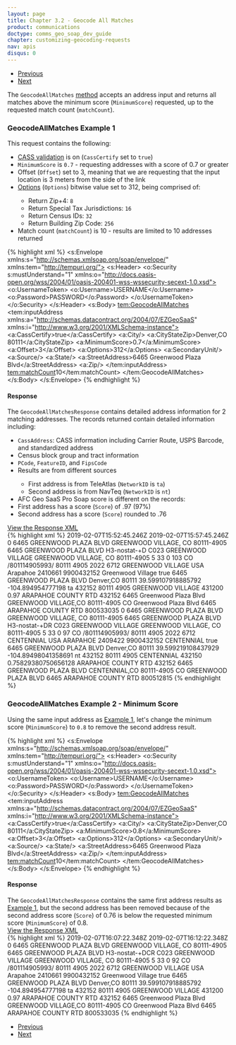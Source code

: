 ```yaml
---
layout: page
title: Chapter 3.2 - Geocode All Matches
product: communications
doctype: comms_geo_soap_dev_guide
chapter: customizing-geocoding-requests
nav: apis
disqus: 0
---
```


<ul class="pager">
  <li class="previous"><a href="/communications/dev-guide_geo_soap/customizing-geocoding-requests/sample-requests/geocode-address"><i class="glyphicon glyphicon-chevron-left"></i>Previous</a></li>
  <li class="next"><a href="/communications/dev-guide_geo_soap/customizing-geocoding-requests/sample-requests/geocode-lat-long">Next<i class="glyphicon glyphicon-chevron-right"></i></a></li>
</ul>

The <code>GeocodeAllMatches</code> <a class="dev-guide-link" href="/communications/dev-guide_geo_soap/getting-started/endpoints-methods#methods">method</a> accepts an address input and returns all matches above the minimum score (<code>MinimumScore</code>) requested, up to the requested match count (<code>matchCount</code>).

<h3 id="example1">GeocodeAllMatches Example 1</h3>
This request contains the following:
<ul class="dev-guide-list">
   <li><a class="dev-guide-link" href="/communications/dev-guide_geo_soap/geocode/cass/">CASS validation</a> is on (<code>CassCertify</code> set to <code>true</code>)</li>
   <li><code>MinimumScore</code> is <code>0.7</code> - requesting addresses with a score of 0.7 or greater</li>
   <li>Offset (<code>Offset</code>) set to 3, meaning that we are requesting that the input location is 3 meters from the side of the link</li> 
   <li><a class="dev-guide-link" href="/communications/dev-guide_geo_soap/geocode/options/">Options</a> (<code>Options</code>) bitwise value set to 312, being comprised of:</li>
   <ul class="dev-guide-list">
      <li>Return Zip+4: <code>8</code></li>
      <li>Return Special Tax Jurisdictions: <code>16</code></li>
      <li>Return Census IDs: <code>32</code></li>
      <li>Return Building Zip Code: <code>256</code></li>
   </ul>
   <li>Match count (<code>matchCount</code>) is 10 - results are limited to 10 addresses returned</li>
</ul>

{% highlight xml %}
<s:Envelope xmlns:s="http://schemas.xmlsoap.org/soap/envelope/" xmlns:tem="http://tempuri.org/">
   <s:Header>
      <o:Security s:mustUnderstand="1" xmlns:o="http://docs.oasis-open.org/wss/2004/01/oasis-200401-wss-wssecurity-secext-1.0.xsd">
         <o:UsernameToken>
            <o:Username>USERNAME</o:Username>
            <o:Password>PASSWORD</o:Password>
         </o:UsernameToken>
      </o:Security>
   </s:Header>
   <s:Body>
      <tem:GeocodeAllMatches>
         <tem:inputAddress xmlns:a="http://schemas.datacontract.org/2004/07/EZGeoSaaS" xmlns:i="http://www.w3.org/2001/XMLSchema-instance">
            <a:CassCertify>true</a:CassCertify>
            <a:City/>
            <a:CityStateZip>Denver,CO 80111</a:CityStateZip>
            <a:MinimumScore>0.7</a:MinimumScore>
            <a:Offset>3</a:Offset>
            <a:Options>312</a:Options>
            <a:SecondaryUnit/>
            <a:Source/>
            <a:State/>
            <a:StreetAddress>6465 Greenwood Plaza Blvd</a:StreetAddress>
            <a:Zip/>
         </tem:inputAddress>
         <tem:matchCount>10</tem:matchCount>
      </tem:GeocodeAllMatches>
   </s:Body>
</s:Envelope>
{% endhighlight %}

<h4>Response</h4>
The <code>GeocodeAllMatchesResponse</code> contains detailed address information for 2 matching addresses.  The records returned contain detailed information including:
<ul class="dev-guide-list">
   <li><code>CassAddress</code>: CASS information including Carrier Route, USPS Barcode, and standardized address</li>
   <li>Census block group and tract information</li>
   <li><code>PCode</code>, <code>FeatureID</code>, and <code>FipsCode</code></li>
   <li>Results are from different sources</li> 
   <ul class="dev-guide-list">
      <li>First address is from TeleAtlas (<code>NetworkID</code> is <code>ta</code>)</li>
      <li>Second address is from NavTeq (<code>NetworkID</code> is <code>nt</code>)</li>
   </ul>
   <li>AFC Geo SaaS Pro Soap score is different on the records:</li>
      <li>First address has a score (<code>Score</code>) of .97 (97%)</li>
      <li>Second address has a score (<code>Score</code>) rounded to .76</li>
</ul>

<div class="panel-group">
  <a class="dev-guide-link" data-toggle="collapse" href="#collapse1">View the Response XML</a>
  <div id="collapse1" class="panel-collapse collapse">
    <div class="panel-body">
{% highlight xml %}
<s:Envelope xmlns:s="http://schemas.xmlsoap.org/soap/envelope/" xmlns:u="http://docs.oasis-open.org/wss/2004/01/oasis-200401-wss-wssecurity-utility-1.0.xsd">
   <s:Header>
      <o:Security s:mustUnderstand="1" xmlns:o="http://docs.oasis-open.org/wss/2004/01/oasis-200401-wss-wssecurity-secext-1.0.xsd">
         <u:Timestamp u:Id="_0">
            <u:Created>2019-02-07T15:52:45.246Z</u:Created>
            <u:Expires>2019-02-07T15:57:45.246Z</u:Expires>
         </u:Timestamp>
      </o:Security>
   </s:Header>
   <s:Body>
      <GeocodeAllMatchesResponse xmlns="http://tempuri.org/">
         <GeocodeAllMatchesResult xmlns:a="http://schemas.datacontract.org/2004/07/EZGeoSaaS" xmlns:i="http://www.w3.org/2001/XMLSchema-instance">
            <a:AddressLocation>
               <a:Alternate>0</a:Alternate>
               <a:CassAddress>
                  <a:Address xmlns:b="http://schemas.microsoft.com/2003/10/Serialization/Arrays">
                     <b:string>6465 GREENWOOD PLAZA BLVD</b:string>
                     <b:string>GREENWOOD VILLAGE, CO  80111-4905</b:string>
                  </a:Address>
                  <a:AddressLine>6465 GREENWOOD PLAZA BLVD</a:AddressLine>
                  <a:AddressQualityFlags>H3-nostat-+D</a:AddressQualityFlags>
                  <a:CarrierRoute>C023</a:CarrierRoute>
                  <a:City>GREENWOOD VILLAGE</a:City>
                  <a:CityStateZip>GREENWOOD VILLAGE, CO  80111-4905</a:CityStateZip>
                  <a:CountyCode>5</a:CountyCode>
                  <a:DeliveryPointValidation>33</a:DeliveryPointValidation>
                  <a:EnhancedLineOfTravel>0</a:EnhancedLineOfTravel>
                  <a:Reliability>103</a:Reliability>
                  <a:State>CO</a:State>
                  <a:USPSBarCode>/801114905993/</a:USPSBarCode>
                  <a:Zip>80111</a:Zip>
                  <a:Zip4>4905</a:Zip4>
               </a:CassAddress>
               <a:CensusBlockGroup>2022</a:CensusBlockGroup>
               <a:CensusTract>6712</a:CensusTract>
               <a:CityName>GREENWOOD VILLAGE</a:CityName>
               <a:Country>USA</a:Country>
               <a:County>Arapahoe</a:County>
               <a:ErrorMessage/>
               <a:FeatureID>2410661</a:FeatureID>
               <a:FipsCode>9900432152</a:FipsCode>
               <a:FipsPlaceName>Greenwood Village</a:FipsPlaceName>
               <a:Incorporated>true</a:Incorporated>
               <a:InputAddress xmlns:b="http://schemas.microsoft.com/2003/10/Serialization/Arrays">
                  <b:string>6465 GREENWOOD PLAZA BLVD</b:string>
                  <b:string>Denver,CO 80111</b:string>
               </a:InputAddress>
               <a:Latitude>39.599107918885792</a:Latitude>
               <a:Longitude>-104.894954777198</a:Longitude>
               <a:NetworkID>ta</a:NetworkID>
               <a:PCode>432152</a:PCode>
               <a:PostalCode>80111</a:PostalCode>
               <a:PostalCodeExtension>4905</a:PostalCodeExtension>
               <a:PrimaryJurisdictionName>GREENWOOD VILLAGE</a:PrimaryJurisdictionName>
               <a:PrimaryJurisdictionPCode>431200</a:PrimaryJurisdictionPCode>
               <a:Score>0.97</a:Score>
               <a:SecondaryUnit/>
               <a:SpecialTaxDistrictName>ARAPAHOE COUNTY RTD</a:SpecialTaxDistrictName>
               <a:SpecialTaxDistrictPCode>432152</a:SpecialTaxDistrictPCode>
               <a:StandardizedAddress xmlns:b="http://schemas.microsoft.com/2003/10/Serialization/Arrays">
                  <b:string>6465 Greenwood Plaza Blvd</b:string>
                  <b:string>GREENWOOD VILLAGE,CO 80111-4905</b:string>
               </a:StandardizedAddress>
               <a:StateName>CO</a:StateName>
               <a:StreetName>Greenwood Plaza Blvd</a:StreetName>
               <a:StreetNumber>6465</a:StreetNumber>
               <a:TaxJurisdictionName>ARAPAHOE COUNTY RTD</a:TaxJurisdictionName>
               <a:TimeZone/>
               <a:UnderlyingFipsCode>800533035</a:UnderlyingFipsCode>
            </a:AddressLocation>
            <a:AddressLocation>
               <a:Alternate>0</a:Alternate>
               <a:CassAddress>
                  <a:Address xmlns:b="http://schemas.microsoft.com/2003/10/Serialization/Arrays">
                     <b:string>6465 GREENWOOD PLAZA BLVD</b:string>
                     <b:string>GREENWOOD VILLAGE, CO  80111-4905</b:string>
                  </a:Address>
                  <a:AddressLine>6465 GREENWOOD PLAZA BLVD</a:AddressLine>
                  <a:AddressQualityFlags>H3-nostat-+DR</a:AddressQualityFlags>
                  <a:CarrierRoute>C023</a:CarrierRoute>
                  <a:City>GREENWOOD VILLAGE</a:City>
                  <a:CityStateZip>GREENWOOD VILLAGE, CO  80111-4905</a:CityStateZip>
                  <a:CountyCode>5</a:CountyCode>
                  <a:DeliveryPointValidation>33</a:DeliveryPointValidation>
                  <a:EnhancedLineOfTravel>0</a:EnhancedLineOfTravel>
                  <a:Reliability>97</a:Reliability>
                  <a:State>CO</a:State>
                  <a:USPSBarCode>/801114905993/</a:USPSBarCode>
                  <a:Zip>80111</a:Zip>
                  <a:Zip4>4905</a:Zip4>
               </a:CassAddress>
               <a:CensusBlockGroup>2022</a:CensusBlockGroup>
               <a:CensusTract>6712</a:CensusTract>
               <a:CityName>CENTENNIAL</a:CityName>
               <a:Country>USA</a:Country>
               <a:County>ARAPAHOE</a:County>
               <a:ErrorMessage/>
               <a:FeatureID>2409422</a:FeatureID>
               <a:FipsCode>9900432152</a:FipsCode>
               <a:FipsPlaceName>CENTENNIAL</a:FipsPlaceName>
               <a:Incorporated>true</a:Incorporated>
               <a:InputAddress xmlns:b="http://schemas.microsoft.com/2003/10/Serialization/Arrays">
                  <b:string>6465 GREENWOOD PLAZA BLVD</b:string>
                  <b:string>Denver,CO 80111</b:string>
               </a:InputAddress>
               <a:Latitude>39.599219108437929</a:Latitude>
               <a:Longitude>-104.89498041358691</a:Longitude>
               <a:NetworkID>nt</a:NetworkID>
               <a:PCode>432152</a:PCode>
               <a:PostalCode>80111</a:PostalCode>
               <a:PostalCodeExtension>4905</a:PostalCodeExtension>
               <a:PrimaryJurisdictionName>CENTENNIAL</a:PrimaryJurisdictionName>
               <a:PrimaryJurisdictionPCode>432150</a:PrimaryJurisdictionPCode>
               <a:Score>0.75829380750656128</a:Score>
               <a:SecondaryUnit/>
               <a:SpecialTaxDistrictName>ARAPAHOE COUNTY RTD</a:SpecialTaxDistrictName>
               <a:SpecialTaxDistrictPCode>432152</a:SpecialTaxDistrictPCode>
               <a:StandardizedAddress xmlns:b="http://schemas.microsoft.com/2003/10/Serialization/Arrays">
                  <b:string>6465 GREENWOOD PLAZA BLVD</b:string>
                  <b:string>CENTENNIAL,CO 80111-4905</b:string>
               </a:StandardizedAddress>
               <a:StateName>CO</a:StateName>
               <a:StreetName>GREENWOOD PLAZA BLVD</a:StreetName>
               <a:StreetNumber>6465</a:StreetNumber>
               <a:TaxJurisdictionName>ARAPAHOE COUNTY RTD</a:TaxJurisdictionName>
               <a:TimeZone/>
               <a:UnderlyingFipsCode>800512815</a:UnderlyingFipsCode>
            </a:AddressLocation>
         </GeocodeAllMatchesResult>
      </GeocodeAllMatchesResponse>
   </s:Body>
</s:Envelope>
{% endhighlight %}
    </div>
  </div>
</div>

<h3>GeocodeAllMatches Example 2 - Minimum Score</h3>
Using the same input address as <a class="dev-guide-link" href="#example1">Example 1</a>, let's change the minimum score (<code>MinimumScore</code>) to <code>0.8</code> to remove the second address result.

{% highlight xml %}
<s:Envelope xmlns:s="http://schemas.xmlsoap.org/soap/envelope/" xmlns:tem="http://tempuri.org/">
   <s:Header>
      <o:Security s:mustUnderstand="1" xmlns:o="http://docs.oasis-open.org/wss/2004/01/oasis-200401-wss-wssecurity-secext-1.0.xsd">
         <o:UsernameToken>
            <o:Username>USERNAME</o:Username>
            <o:Password>PASSWORD</o:Password>
         </o:UsernameToken>
      </o:Security>
   </s:Header>
   <s:Body>
      <tem:GeocodeAllMatches>
         <tem:inputAddress xmlns:a="http://schemas.datacontract.org/2004/07/EZGeoSaaS" xmlns:i="http://www.w3.org/2001/XMLSchema-instance">
            <a:CassCertify>true</a:CassCertify>
            <a:City/>
            <a:CityStateZip>Denver,CO 80111</a:CityStateZip>
            <a:MinimumScore>0.8</a:MinimumScore>
            <a:Offset>3</a:Offset>
            <a:Options>312</a:Options>
            <a:SecondaryUnit/>
            <a:Source/>
            <a:State/>
            <a:StreetAddress>6465 Greenwood Plaza Blvd</a:StreetAddress>
            <a:Zip/>
         </tem:inputAddress>
         <tem:matchCount>10</tem:matchCount>
      </tem:GeocodeAllMatches>
   </s:Body>
</s:Envelope>
{% endhighlight %}

<h4>Response</h4>
The <code>GeocodeAllMatchesResponse</code> contains the same first address results as <a class="dev-guide-link" href="#example1">Example 1</a>, but the second address has been removed because of the second address score (<code>Score</code>) of 0.76 is below the requested minimum score (<code>MinimumScore</code>) of 0.8.
<br/>
<div class="panel-group">
  <a class="dev-guide-link" data-toggle="collapse" href="#collapse2">View the Response XML</a>
  <div id="collapse2" class="panel-collapse collapse">
    <div class="panel-body">
{% highlight xml %}
<s:Envelope xmlns:s="http://schemas.xmlsoap.org/soap/envelope/" xmlns:u="http://docs.oasis-open.org/wss/2004/01/oasis-200401-wss-wssecurity-utility-1.0.xsd">
   <s:Header>
      <o:Security s:mustUnderstand="1" xmlns:o="http://docs.oasis-open.org/wss/2004/01/oasis-200401-wss-wssecurity-secext-1.0.xsd">
         <u:Timestamp u:Id="_0">
            <u:Created>2019-02-07T16:07:22.348Z</u:Created>
            <u:Expires>2019-02-07T16:12:22.348Z</u:Expires>
         </u:Timestamp>
      </o:Security>
   </s:Header>
   <s:Body>
      <GeocodeAllMatchesResponse xmlns="http://tempuri.org/">
         <GeocodeAllMatchesResult xmlns:a="http://schemas.datacontract.org/2004/07/EZGeoSaaS" xmlns:i="http://www.w3.org/2001/XMLSchema-instance">
            <a:AddressLocation>
               <a:Alternate>0</a:Alternate>
               <a:CassAddress>
                  <a:Address xmlns:b="http://schemas.microsoft.com/2003/10/Serialization/Arrays">
                     <b:string>6465 GREENWOOD PLAZA BLVD</b:string>
                     <b:string>GREENWOOD VILLAGE, CO  80111-4905</b:string>
                  </a:Address>
                  <a:AddressLine>6465 GREENWOOD PLAZA BLVD</a:AddressLine>
                  <a:AddressQualityFlags>H3-nostat-+DCR</a:AddressQualityFlags>
                  <a:CarrierRoute>C023</a:CarrierRoute>
                  <a:City>GREENWOOD VILLAGE</a:City>
                  <a:CityStateZip>GREENWOOD VILLAGE, CO  80111-4905</a:CityStateZip>
                  <a:CountyCode>5</a:CountyCode>
                  <a:DeliveryPointValidation>33</a:DeliveryPointValidation>
                  <a:EnhancedLineOfTravel>0</a:EnhancedLineOfTravel>
                  <a:Reliability>92</a:Reliability>
                  <a:State>CO</a:State>
                  <a:USPSBarCode>/801114905993/</a:USPSBarCode>
                  <a:Zip>80111</a:Zip>
                  <a:Zip4>4905</a:Zip4>
               </a:CassAddress>
               <a:CensusBlockGroup>2022</a:CensusBlockGroup>
               <a:CensusTract>6712</a:CensusTract>
               <a:CityName>GREENWOOD VILLAGE</a:CityName>
               <a:Country>USA</a:Country>
               <a:County>Arapahoe</a:County>
               <a:ErrorMessage/>
               <a:FeatureID>2410661</a:FeatureID>
               <a:FipsCode>9900432152</a:FipsCode>
               <a:FipsPlaceName>Greenwood Village</a:FipsPlaceName>
               <a:Incorporated>true</a:Incorporated>
               <a:InputAddress xmlns:b="http://schemas.microsoft.com/2003/10/Serialization/Arrays">
                  <b:string>6465 GREENWOOD PLAZA BLVD</b:string>
                  <b:string>Denver,CO 80111</b:string>
               </a:InputAddress>
               <a:Latitude>39.599107918885792</a:Latitude>
               <a:Longitude>-104.894954777198</a:Longitude>
               <a:NetworkID>ta</a:NetworkID>
               <a:PCode>432152</a:PCode>
               <a:PostalCode>80111</a:PostalCode>
               <a:PostalCodeExtension>4905</a:PostalCodeExtension>
               <a:PrimaryJurisdictionName>GREENWOOD VILLAGE</a:PrimaryJurisdictionName>
               <a:PrimaryJurisdictionPCode>431200</a:PrimaryJurisdictionPCode>
               <a:Score>0.97</a:Score>
               <a:SecondaryUnit/>
               <a:SpecialTaxDistrictName>ARAPAHOE COUNTY RTD</a:SpecialTaxDistrictName>
               <a:SpecialTaxDistrictPCode>432152</a:SpecialTaxDistrictPCode>
               <a:StandardizedAddress xmlns:b="http://schemas.microsoft.com/2003/10/Serialization/Arrays">
                  <b:string>6465 Greenwood Plaza Blvd</b:string>
                  <b:string>GREENWOOD VILLAGE,CO 80111-4905</b:string>
               </a:StandardizedAddress>
               <a:StateName>CO</a:StateName>
               <a:StreetName>Greenwood Plaza Blvd</a:StreetName>
               <a:StreetNumber>6465</a:StreetNumber>
               <a:TaxJurisdictionName>ARAPAHOE COUNTY RTD</a:TaxJurisdictionName>
               <a:TimeZone/>
               <a:UnderlyingFipsCode>800533035</a:UnderlyingFipsCode>
            </a:AddressLocation>
         </GeocodeAllMatchesResult>
      </GeocodeAllMatchesResponse>
   </s:Body>
</s:Envelope>
{% endhighlight %}
    </div>
  </div>
</div>

<ul class="pager">
  <li class="previous"><a href="/communications/dev-guide_geo_soap/customizing-geocoding-requests/sample-requests/geocode-address"><i class="glyphicon glyphicon-chevron-left"></i>Previous</a></li>
  <li class="next"><a href="/communications/dev-guide_geo_soap/customizing-geocoding-requests/sample-requests/geocode-lat-long">Next<i class="glyphicon glyphicon-chevron-right"></i></a></li>
</ul>